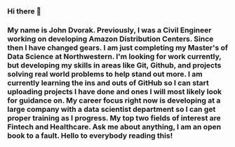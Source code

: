 ### Hi there 👋
### My name is John Dvorak. Previously, I was a Civil Engineer working on developing Amazon Distribution Centers. Since then I have changed gears. I am just completing my Master's of Data Science at Northwestern. I'm looking for work currently, but developing my skills in areas like Git, Github, and projects solving real world problems to help stand out more. I am currently learning the ins and outs of GitHub so I can start uploading projects I have done and ones I will most likely look for guidance on. My career focus right now is developing at a large company with a data scientist department so I can get proper training as I progress. My top two fields of interest are Fintech and Healthcare. Ask me about anything, I am an open book to a fault. Hello to everybody reading this! 
<!--
**jmdvorak/jmdvorak** is a ✨ _special_ ✨ repository because its `README.md` (this file) appears on your GitHub profile.

Here are some ideas to get you started:

- 🔭 I’m currently working on ...
- 🌱 I’m currently learning ...
- 👯 I’m looking to collaborate on ...
- 🤔 I’m looking for help with ...
- 💬 Ask me about ...
- 📫 How to reach me: ...
- 😄 Pronouns: ...
- ⚡ Fun fact: ...
-->
